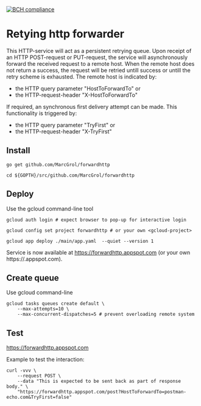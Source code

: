 [![BCH compliance](https://bettercodehub.com/edge/badge/MarcGrol/forwardhttp?branch=master)](https://bettercodehub.com/)


# Retying http forwarder

This HTTP-service will act as a persistent retrying queue.
Upon receipt of an HTTP POST-request or PUT-request, the service will asynchronously forward the received request to a remote host.
When the remote host does not return a success, the request will be retried untill success or 
untill the retry scheme is exhausted.
The remote host is indicated by:
- the HTTP query parameter "HostToForwardTo" or
- the HTTP-request-header "X-HostToForwardTo"

If required, an synchronous first delivery attempt can be made. This functionality is triggered by:
- the HTTP query parameter "TryFirst" or
- the HTTP-request-header "X-TryFirst"

## Install

    go get github.com/MarcGrol/forwardhttp
    
    cd ${GOPTH}/src/github.com/MarcGrol/forwardhttp
   
## Deploy

Use the gcloud command-line tool

    gcloud auth login # expect browser to pop-up for interactive login
    
    gcloud config set project forwardhttp # or your own <gcloud-project>
    
    gcloud app deploy ./main/app.yaml  --quiet --version 1
    
Service is now available at https://forwardhttp.appspot.com (or your own https://<gcloud-project>.appspot.com).
    
        
## Create queue

Use gcloud command-line

    gcloud tasks queues create default \
        --max-attempts=10 \
        --max-concurrent-dispatches=5 # prevent overloading remote system


## Test

https://forwardhttp.appspot.com


Example to test the interaction:

    curl -vvv \
        --request POST \
        --data "This is expected to be sent back as part of response body." \
        "https://forwardhttp.appspot.com/post?HostToForwardTo=postman-echo.com&TryFirst=false"   
